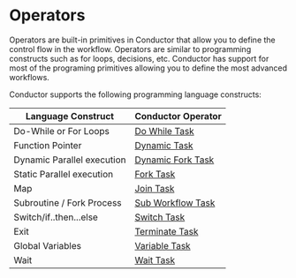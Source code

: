 # Operators

Operators are built-in primitives in Conductor that allow you to define the control flow in the workflow.
Operators are similar to programming constructs such as for loops, decisions, etc.
Conductor has support for most of the programing primitives allowing you to define the most advanced workflows.

Conductor supports the following programming language constructs: 

| Language Construct         | Conductor Operator                        |
| -------------------------- | ----------------------------------------- |
| Do-While or For Loops      | [Do While Task](do-while-task.md)         |
| Function Pointer           | [Dynamic Task](dynamic-task.md)           |
| Dynamic Parallel execution | [Dynamic Fork Task](dynamic-fork-task.md) |
| Static Parallel execution  | [Fork Task](fork-task.md)                 |
| Map                        | [Join Task](join-task.md)                 |
| Subroutine / Fork Process  | [Sub Workflow Task](sub-workflow-task.md) |
| Switch/if..then...else     | [Switch Task](switch-task.md)             |
| Exit                       | [Terminate Task](terminate-task.md)       |
| Global Variables           | [Variable Task](set-variable-task.md)     |
| Wait                       | [Wait Task](wait-task.md)                 | 
